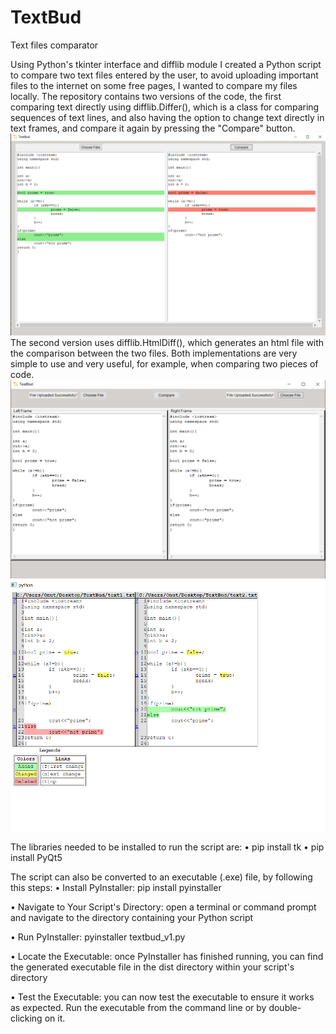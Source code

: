 # TextBud
Text files comparator

Using Python's tkinter interface and difflib module I created a Python script to compare two text files entered by the user, to avoid uploading important files to the internet on some free pages, I wanted to compare my files locally. 
The repository contains two versions of the code, the first comparing text directly using difflib.Differ(), which is a class for comparing sequences of text lines, and also having the option to change text directly in text frames, and compare it again by pressing the "Compare" button. 
![alt text](https://github.com/sabixcel/TextBud/blob/main/capture1.PNG)
The second version uses difflib.HtmlDiff(), which generates an html file with the comparison between the two files. Both implementations are very simple to use and very useful, for example, when comparing two pieces of code.
![alt text](https://github.com/sabixcel/TextBud/blob/main/capture2.PNG)
![alt text](https://github.com/sabixcel/TextBud/blob/main/capture3.PNG)

The libraries needed to be installed to run the script are: 
• pip install tk
• pip install PyQt5

The script can also be converted to an executable (.exe) file, by following this steps:
• Install PyInstaller: pip install pyinstaller 

• Navigate to Your Script's Directory: open a terminal or command prompt and navigate to the directory containing your Python script

• Run PyInstaller: pyinstaller textbud_v1.py

• Locate the Executable: once PyInstaller has finished running, you can find the generated executable file in the dist directory within your script's directory

• Test the Executable: you can now test the executable to ensure it works as expected. Run the executable from the command line or by double-clicking on it.
